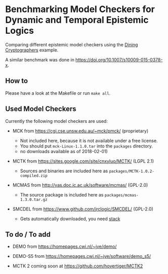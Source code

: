# Benchmarking Model Checkers for Dynamic and Temporal Epistemic Logics

Comparing different epistemic model checkers using the [Dining Cryptographers](https://en.wikipedia.org/wiki/Dining_cryptographers_problem) example.

A similar benchmark was done in https://doi.org/10.1007/s10009-015-0378-x.

## How to

Please have a look at the Makefile or run `make all`.

## Used Model Checkers

Currently the following model checkers are used:

- MCK from https://cgi.cse.unsw.edu.au/~mck/pmck/ (proprietary)
    - Not included here, because it is not available under a free license.
    - You should put `mck-Linux-1.1.0.tar` into the `packages` directory.
    - no downloads available as of 2018-02-01)

- MCTK from https://sites.google.com/site/cnxyluo/MCTK/ (LGPL 2.1)
    - Sources and binaries are included here as `packages/MCTK-1.0.2-compiled.zip`

- MCMAS from http://vas.doc.ic.ac.uk/software/mcmas/ (GPL-2.0)
    - The source package is included here as `packages/mcmas-1.3.0.tar.gz`

- SMCDEL from https://www.github.com/jrclogic/SMCDEL/ (GPL-2.0)
    - Gets automatically downloaded, you need [stack](https://haskellstack.org/)

## To do / To add

- DEMO from https://homepages.cwi.nl/~jve/demo/

- DEMO-S5 from https://homepages.cwi.nl/~jve/software/demo_s5/

- MCTK 2 coming soon at https://github.com/hovertiger/MCTK2
